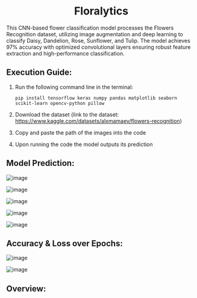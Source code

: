<h1 align="center">Floralytics</h1>
This CNN-based flower classification model processes the Flowers Recognition dataset, utilizing image augmentation and deep learning to classify Daisy, Dandelion, Rose, Sunflower, and Tulip. The model achieves 97% accuracy with optimized convolutional layers ensuring robust feature extraction and high-performance classification.

## Execution Guide:
1. Run the following command line in the terminal:
   ```
   pip install tensorflow keras numpy pandas matplotlib seaborn scikit-learn opencv-python pillow
   ```

2. Download the dataset (link to the dataset: https://www.kaggle.com/datasets/alxmamaev/flowers-recognition)

3. Copy and paste the path of the images into the code

4. Upon running the code the model outputs its prediction

## Model Prediction:

![image](https://github.com/user-attachments/assets/f5ae4c6b-c90a-4a52-b9ba-62a43411db34)

![image](https://github.com/user-attachments/assets/2f24ebf3-f48e-4670-acf9-6d12e8df291f)

![image](https://github.com/user-attachments/assets/88d66c29-ab76-4d64-b82f-3dc6c3c5477c)

![image](https://github.com/user-attachments/assets/c01e0bac-ba7f-4af4-9b50-78c68cc3c9fd)

![image](https://github.com/user-attachments/assets/dddbf1a2-c9ee-4c5a-8502-6c5cd05f67d3)

## Accuracy & Loss over Epochs:

![image](https://github.com/user-attachments/assets/6cad210d-4e2e-4fba-8f6b-3a5325e3760b)

![image](https://github.com/user-attachments/assets/524bf426-4d2b-474c-b0bf-61abdc9b117c)

## Overview:
